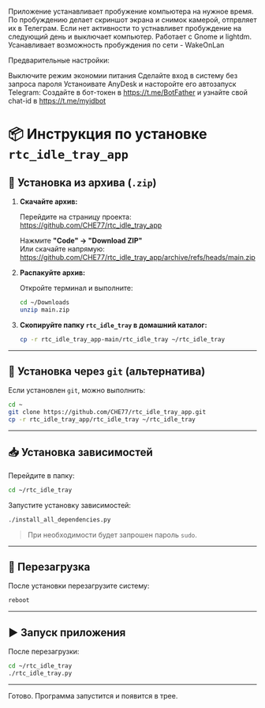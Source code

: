 Приложение устанавливает пробужение компьютера на нужное время. По пробуждению делает скриншот экрана и снимок камерой, отпрвляет их в Телеграм. Если нет активности то устнавливет пробуждение на следующий день и выключает компьютер. 
Работает с Gnome и lightdm.
Усанавливает возможность пробуждения по сети - WakeOnLan

Предварительные настройки:

Выключите режим экономии питания
Сделайте вход в систему без запроса пароля
Устаноивате AnyDesk и насторойте его автозапуск
Telegram: Создайте в бот-токен в https://t.me/BotFather и узнайте свой сhat-id в https://t.me/myidbot





# 📦 Инструкция по установке `rtc_idle_tray_app`

## 🔧 Установка из архива (`.zip`)

1. **Скачайте архив:**

   Перейдите на страницу проекта:  
   https://github.com/CHE77/rtc_idle_tray_app

   Нажмите **"Code" → "Download ZIP"**  
   Или скачайте напрямую:  
   https://github.com/CHE77/rtc_idle_tray_app/archive/refs/heads/main.zip

2. **Распакуйте архив:**

   Откройте терминал и выполните:

   ```bash
   cd ~/Downloads
   unzip main.zip
   ```

3. **Скопируйте папку `rtc_idle_tray` в домашний каталог:**

   ```bash
   cp -r rtc_idle_tray_app-main/rtc_idle_tray ~/rtc_idle_tray
   ```

---

## 🔧 Установка через `git` (альтернатива)

Если установлен `git`, можно выполнить:

```bash
cd ~
git clone https://github.com/CHE77/rtc_idle_tray_app.git
cp -r rtc_idle_tray_app/rtc_idle_tray ~/rtc_idle_tray
```

---

## 📥 Установка зависимостей

Перейдите в папку:

```bash
cd ~/rtc_idle_tray
```

Запустите установку зависимостей:

```bash
./install_all_dependencies.py
```

> При необходимости будет запрошен пароль `sudo`.

---

## 🔁 Перезагрузка

После установки перезагрузите систему:

```bash
reboot
```

---

## ▶ Запуск приложения

После перезагрузки:

```bash
cd ~/rtc_idle_tray
./rtc_idle_tray.py
```

---

Готово. Программа запустится и появится в трее.
